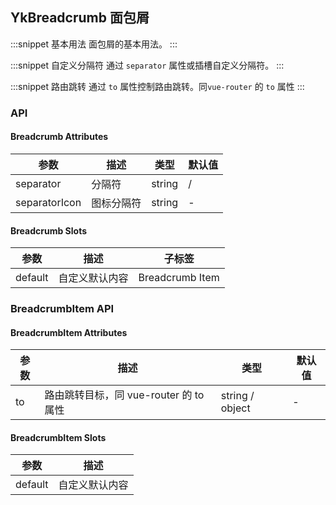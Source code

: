 ## YkBreadcrumb 面包屑

:::snippet
基本用法
面包屑的基本用法。
<BreadcrumbPrimary/>
:::

:::snippet
自定义分隔符
通过 `separator` 属性或插槽自定义分隔符。
<BreadcrumbSeparator/>
:::

:::snippet
路由跳转
通过 `to` 属性控制路由跳转。同`vue-router` 的 `to` 属性
<BreadcrumbRoute/>
:::

### API

#### Breadcrumb Attributes

| 参数          | 描述       | 类型   | 默认值 |
| ------------- | ---------- | ------ | ------ |
| separator     | 分隔符     | string | /      |
| separatorIcon | 图标分隔符 | string | -      |

#### Breadcrumb Slots

| 参数    | 描述           | 子标签          |
| ------- | -------------- | --------------- |
| default | 自定义默认内容 | Breadcrumb Item |

### BreadcrumbItem API

#### BreadcrumbItem Attributes

| 参数 | 描述                                   | 类型            | 默认值 |
| ---- | -------------------------------------- | --------------- | ------ |
| to   | 路由跳转目标，同 vue-router 的 to 属性 | string / object | -      |

#### BreadcrumbItem Slots

| 参数    | 描述           |
| ------- | -------------- |
| default | 自定义默认内容 |
